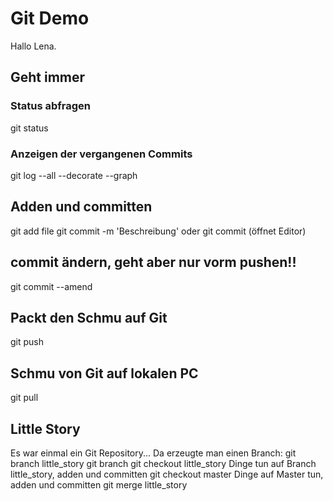 # Git Demo

Hallo Lena.


## Geht immer
### Status abfragen
git status
### Anzeigen der vergangenen Commits
git log --all --decorate --graph

## Adden und committen
git add file
git commit -m 'Beschreibung' oder git commit (öffnet Editor)

## commit ändern, geht aber nur vorm pushen!!
git commit --amend

## Packt den Schmu auf Git
git push

## Schmu von Git auf lokalen PC
git pull

## Little Story
Es war einmal ein Git Repository...
Da erzeugte man einen Branch:
git branch little_story 
git branch
git checkout little_story
Dinge tun auf Branch little_story, adden und committen 
git checkout master
Dinge auf Master tun, adden und committen
git merge little_story
